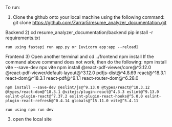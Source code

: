 To run:
1) Clone the github onto your local machine using the following command:
git clone https://github.com/Zarrar5/resume_analyzer_documentation.git

Backend
2)  cd resume_analyzer_documentation/backend
    pip install -r requirements.txt

    run using fastapi run app.py or [uvicorn app:app --reload]

Frontend
3) Open another terminal and cd ../frontend
    npm install
    If the command above command does not work, then do the following:
    npm install vite --save-dev
    npx vite
    npm install @react-pdf-viewer/core@^3.12.0 @react-pdf-viewer/default-layout@^3.12.0 pdfjs-dist@^4.8.69 react@^18.3.1 react-dom@^18.3.1 react-pdf@^9.1.1 react-router-dom@^6.28.0

    npm install --save-dev @eslint/js@^9.13.0 @types/react@^18.3.12 @types/react-dom@^18.3.1 @vitejs/plugin-react@^4.3.3 eslint@^9.13.0 eslint-plugin-react@^7.37.2 eslint-plugin-react-hooks@^5.0.0 eslint-plugin-react-refresh@^0.4.14 globals@^15.11.0 vite@^5.4.11

    run using npm run dev

3) open the local site 